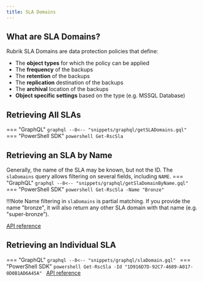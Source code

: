 ```yaml
---
title: SLA Domains
---
```


## What are SLA Domains?

Rubrik SLA Domains are data protection policies that define:

  - The **object types** for which the policy can be applied
  - The **frequency** of the backups
  - The **retention** of the backups
  - The **replication** destination of the backups
  - The **archival** location of the backups
  - **Object specific settings** based on the type (e.g. MSSQL Database)


## Retrieving All SLAs 

=== "GraphQL"
    ```graphql
    --8<-- "snippets/graphql/getSLADomains.gql"
    ```
=== "PowerShell SDK"
    ```powershell
    Get-RscSla
    ```

## Retrieving an SLA by Name
Generally, the name of the SLA may be known, but not the ID. The `slaDomains` query allows filtering on several fields, including `NAME`.
=== "GraphQL"
    ```graphql
    --8<-- "snippets/graphql/getSlaDomainByName.gql"
    ```
=== "PowerShell SDK"
    ```powershell
    Get-RscSla -Name "Bronze"
    ```

!!!Note
    Name filtering in `slaDomains` is partial matching. If you provide the name "bronze", it will also return any other SLA domain with that name (e.g. "super-bronze").

[API reference](https://gqldocstesting.s3-website-us-west-2.amazonaws.com/queries/slaDomains)


## Retrieving an Individual SLA

=== "GraphQL"
    ```graphql
    --8<-- "snippets/graphql/slaDomain.gql"
    ```
=== "PowerShell SDK"
    ```powershell
    Get-RscSla -Id "1D916D7D-92C7-4689-A017-0D0B1AD6A45A"
    ```
[API reference](https://gqldocstesting.s3-website-us-west-2.amazonaws.com/queries/slaDomain)